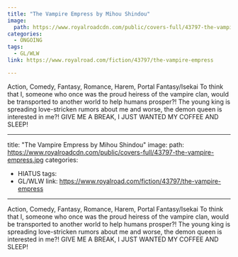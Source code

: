 ```yaml
---
title: "The Vampire Empress by Mihou Shindou"
image:
  path: https://www.royalroadcdn.com/public/covers-full/43797-the-vampire-empress.jpg
categories:
  - ONGOING
tags:
  - GL/WLW
link: https://www.royalroad.com/fiction/43797/the-vampire-empress

---
```

Action, Comedy, Fantasy, Romance, Harem, Portal Fantasy/Isekai
To think that I, someone who once was the proud heiress of the vampire clan, would be transported to another world to help humans prosper?! The young king is spreading love-stricken rumors about me and worse, the demon queen is interested in me?! GIVE ME A BREAK, I JUST WANTED MY COFFEE AND SLEEP!

---
title: "The Vampire Empress by Mihou Shindou"
image:
  path: https://www.royalroadcdn.com/public/covers-full/43797-the-vampire-empress.jpg
categories:
  - HIATUS
tags:
  - GL/WLW
link: https://www.royalroad.com/fiction/43797/the-vampire-empress

---
Action, Comedy, Fantasy, Romance, Harem, Portal Fantasy/Isekai
To think that I, someone who once was the proud heiress of the vampire clan, would be transported to another world to help humans prosper?! The young king is spreading love-stricken rumors about me and worse, the demon queen is interested in me?! GIVE ME A BREAK, I JUST WANTED MY COFFEE AND SLEEP!

